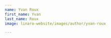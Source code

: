 ```yaml
---
name: Yvan Roux
first_name: Yvan
last_name: Roux
image: linaro-website/images/author/yvan-roux

---
```

